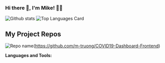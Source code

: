 ### Hi there 👋, I'm Mike! 💪🏼

<!--
**m-truong/m-truong** is a ✨ _special_ ✨ repository because its `README.md` (this file) appears on your GitHub profile.

Here are some ideas to get you started:

- 🔭 I’m currently working on ...
- 🌱 I’m currently learning ...
- 👯 I’m looking to collaborate on ...
- 🤔 I’m looking for help with ...
- 💬 Ask me about ...
- 📫 How to reach me: ...
- 😄 Pronouns: ...
- ⚡ Fun fact: ...
-->

![Github stats](https://github-readme-stats.vercel.app/api?username=m-truong&theme=highcontrast&show_icons=true&count_private=true)
![Top Languages Card](https://github-readme-stats.vercel.app/api/top-langs/?username=m-truong)

## My Project Repos 
![Repo name](https://github-readme-stats.vercel.app/api/pin/?username=m-truong&repo=covid-19-tracker-app&show_owner=true)(https://github.com/m-truong/COVID19-Dashboard-Frontend)


**Languages and Tools:**  
 
